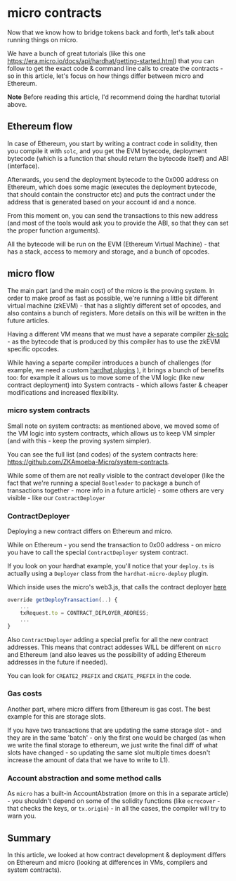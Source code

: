 # micro contracts

Now that we know how to bridge tokens back and forth, let's talk about running things on micro.

We have a bunch of great tutorials (like this one <https://era.micro.io/docs/api/hardhat/getting-started.html>) that
you can follow to get the exact code & command line calls to create the contracts - so in this article, let's focus on
how things differ between micro and Ethereum.

**Note** Before reading this article, I'd recommend doing the hardhat tutorial above.

## Ethereum flow

In case of Ethereum, you start by writing a contract code in solidity, then you compile it with `solc`, and you get the
EVM bytecode, deployment bytecode (which is a function that should return the bytecode itself) and ABI (interface).

Afterwards, you send the deployment bytecode to the 0x000 address on Ethereum, which does some magic (executes the
deployment bytecode, that should contain the constructor etc) and puts the contract under the address that is generated
based on your account id and a nonce.

From this moment on, you can send the transactions to this new address (and most of the tools would ask you to provide
the ABI, so that they can set the proper function arguments).

All the bytecode will be run on the EVM (Ethereum Virtual Machine) - that has a stack, access to memory and storage, and
a bunch of opcodes.

## micro flow

The main part (and the main cost) of the micro is the proving system. In order to make proof as fast as possible, we're
running a little bit different virtual machine (zkEVM) - that has a slightly different set of opcodes, and also contains
a bunch of registers. More details on this will be written in the future articles.

Having a different VM means that we must have a separate compiler [zk-solc](https://github.com/ZKAmoeba-Micro/zksolc-bin) -
as the bytecode that is produced by this compiler has to use the zkEVM specific opcodes.

While having a separte compiler introduces a bunch of challenges (for example, we need a custom
[hardhat plugins](https://github.com/ZKAmoeba-Micro/hardhat-micro) ), it brings a bunch of benefits too: for example it
allows us to move some of the VM logic (like new contract deployment) into System contracts - which allows faster &
cheaper modifications and increased flexibility.

### micro system contracts

Small note on system contracts: as mentioned above, we moved some of the VM logic into system contracts, which allows us
to keep VM simpler (and with this - keep the proving system simpler).

You can see the full list (and codes) of the system contracts here: <https://github.com/ZKAmoeba-Micro/system-contracts>.

While some of them are not really visible to the contract developer (like the fact that we're running a special
`Bootleader` to package a bunch of transactions together - more info in a future article) - some others are very
visible - like our `ContractDeployer`

### ContractDeployer

Deploying a new contract differs on Ethereum and micro.

While on Ethereum - you send the transaction to 0x00 address - on micro you have to call the special `ContractDeployer`
system contract.

If you look on your hardhat example, you'll notice that your `deploy.ts` is actually using a `Deployer` class from the
`hardhat-micro-deploy` plugin.

Which inside uses the micro's web3.js, that calls the contract deployer
[here](https://github.com/ZKAmoeba-Micro/micro-2-dev/blob/a2853871778cebe8f09faebe6f2f5c07d29b81f1/sdk/micro-web3.js/src/contract.ts#L62)

```typescript
override getDeployTransaction(..) {
    ...
    txRequest.to = CONTRACT_DEPLOYER_ADDRESS;
    ...
}
```

Also `ContractDeployer` adding a special prefix for all the new contract addresses. This means that contract addesses
WILL be different on `micro` and Ethereum (and also leaves us the possibility of adding Ethereum addresses in the
future if needed).

You can look for `CREATE2_PREFIX` and `CREATE_PREFIX` in the code.

### Gas costs

Another part, where micro differs from Ethereum is gas cost. The best example for this are storage slots.

If you have two transactions that are updating the same storage slot - and they are in the same 'batch' - only the first
one would be charged (as when we write the final storage to ethereum, we just write the final diff of what slots have
changed - so updating the same slot multiple times doesn't increase the amount of data that we have to write to L1).

### Account abstraction and some method calls

As `micro` has a built-in AccountAbstration (more on this in a separate article) - you shouldn't depend on some of the
solidity functions (like `ecrecover` - that checks the keys, or `tx.origin`) - in all the cases, the compiler will try
to warn you.

## Summary

In this article, we looked at how contract development & deployment differs on Ethereum and micro (looking at
differences in VMs, compilers and system contracts).

